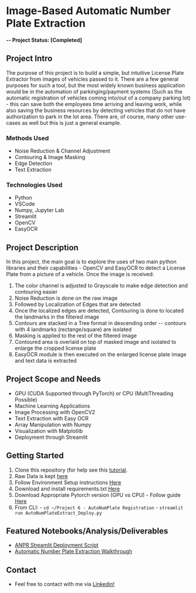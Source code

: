 # Image-Based Automatic Number Plate Extraction

#### -- Project Status: [Completed]

## Project Intro
The purpose of this project is to build a simple, but intuitive License Plate Extractor from images of vehicles passed to it. There are a few general purposes for such a tool, but the most widely known business application would be in the automation of parkinging/payment systems (Such as the automatic registration of vehicles coming into/out of a company parking lot) - this can save both the employees time arriving and leaving work, while also saving the business resources by detecting vehicles that do not have authorization to park in the lot area. There are, of course, many other use-cases as well but this is just a general example.

### Methods Used
* Noise Reduction & Channel Adjustment
* Contouring & Image Masking
* Edge Detection
* Text Extraction

### Technologies Used
* Python
* VSCode
* Numpy, Jupyter Lab
* Streamlit
* OpenCV
* EasyOCR

## Project Description
In this project, the main goal is to explore the uses of two main python libraries and their capabilities - OpenCV and EasyOCR to detect a License Plate from a picture of a vehicle. Once the image is received:

1) The color channel is adjusted to Grayscale to make edge detection and contouring easier
2) Noise Reduction is done on the raw image
3) Followed by Localization of Edges that are detected
4) Once the localized edges are detected, Contouring is done to located the landmarks in the filtered image
5) Contours are stacked in a Tree format in descending order -- contours with 4 landmarks (rectange/square) are isolated
6) Masking is applied to the rest of the filtered image
7) Contoured area is overlaid on top of masked image and isolated to enlarge the cropped license plate
8) EasyOCR module is then executed on the enlarged license plate image and text data is extracted

## Project Scope and Needs

- GPU (CUDA Supported through PyTorch) or CPU (MultiThreading Possible)
- Machine Learning Applications
- Image Processing with OpenCV2
- Text Extraction with Easy OCR
- Array Manipulation with Numpy
- Visualization with Matplotlib
- Deployment through Streamlit

## Getting Started

1. Clone this repository (for help see this [tutorial](https://help.github.com/articles/cloning-a-repository//).
2. Raw Data is kept [here](https://github.com/Ryearwood/Portfolio-Projects/tree/main/Project%206%20-%20AutoNumPlate%20Registration/Images)   
3. Follow Environment Setup instructions [Here](https://github.com/Ryearwood/Portfolio-Projects/blob/main/Project%206%20-%20AutoNumPlate%20Registration/Environment_Setup_Instructions.txt)
4. Download and install requirements.txt [Here](https://github.com/Ryearwood/Portfolio-Projects/blob/main/Project%206%20-%20AutoNumPlate%20Registration/requirements.txt)
5. Download Appropriate Pytorch version (GPU vs CPU) - Follow guide [Here](https://pytorch.org/get-started/locally/)
6. From CLI:
        - `cd ~/Project 6 - AutoNumPlate Registration`
        - `streamlit run AutoNumPlateExtract_Deploy.py`

## Featured Notebooks/Analysis/Deliverables
* [ANPR Streamlit Deployment Script](https://github.com/Ryearwood/Portfolio-Projects/blob/main/Project%206%20-%20AutoNumPlate%20Registration/AutoNumPlateExtract_Deploy.py)
* [Automatic Number Plate Extraction Walkthrough](https://github.com/Ryearwood/Portfolio-Projects/blob/main/Project%206%20-%20AutoNumPlate%20Registration/AutoNumPlateExtraction_Walkthrough.ipynb)


## Contact
* Feel free to contact with me via [Linkedin!](https://www.linkedin.com/in/yearwoodrussell/)